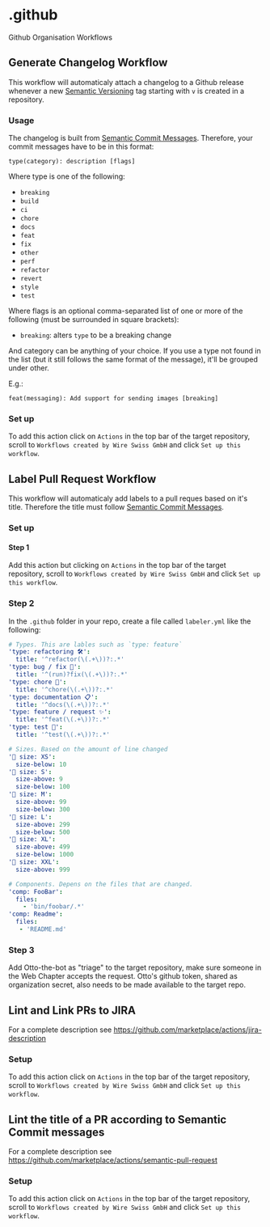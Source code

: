 # .github
Github Organisation Workflows

## Generate Changelog Workflow

This workflow will automaticaly attach a changelog to a Github release whenever a new [Semantic Versioning](https://semver.org) tag starting with `v` is created in a repository.

### Usage 

The changelog is built from [Semantic Commit Messages](https://sparkbox.com/foundry/semantic_commit_messages).
Therefore, your commit messages have to be in this format:

```
type(category): description [flags]
```

Where type is one of the following:

- `breaking`
- `build`
- `ci`
- `chore`
- `docs`
- `feat`
- `fix`
- `other`
- `perf`
- `refactor`
- `revert`
- `style`
- `test`

Where flags is an optional comma-separated list of one or more of the following (must be surrounded in square brackets):

- `breaking`: alters `type` to be a breaking change

And category can be anything of your choice. If you use a type not found in the list (but it still follows the same format of the message), it'll be grouped under other.

E.g.:

`feat(messaging): Add support for sending images [breaking]`


### Set up

To add this action click on `Actions` in the top bar of the target repository, scroll to `Workflows created by Wire Swiss GmbH` and click `Set up this workflow`.

## Label Pull Request Workflow

This workflow will automaticaly add labels to a pull reques based on it's title. Therefore the title must follow [Semantic Commit Messages](https://sparkbox.com/foundry/semantic_commit_messages).

### Set up

#### Step 1

Add this action but clicking on `Actions` in the top bar of the target repository, scroll to `Workflows created by Wire Swiss GmbH` and click `Set up this workflow`.

### Step 2

In the `.github` folder in your repo, create a file called `labeler.yml` like the following:

```yml
# Types. This are lables such as `type: feature` 
'type: refactoring 🛠':
  title: '^refactor(\(.+\))?:.*'
'type: bug / fix 🐞':
  title: '^(run)?fix(\(.+\))?:.*'
'type: chore 🧹':
  title: '^chore(\(.+\))?:.*'
'type: documentation 📋':
  title: '^docs(\(.+\))?:.*'
'type: feature / request ✨':
  title: '^feat(\(.+\))?:.*'
'type: test 👷':
  title: '^test(\(.+\))?:.*'

# Sizes. Based on the amount of line changed
'👕 size: XS':
  size-below: 10
'👕 size: S':
  size-above: 9
  size-below: 100
'👕 size: M':
  size-above: 99
  size-below: 300
'👕 size: L':
  size-above: 299
  size-below: 500
'👕 size: XL':
  size-above: 499
  size-below: 1000
'👕 size: XXL':
  size-above: 999

# Components. Depens on the files that are changed.
'comp: FooBar':
  files:
    - 'bin/foobar/.*'
'comp: Readme':
  files:
   - 'README.md'
```

### Step 3

Add Otto-the-bot as "triage" to the target repository, make sure someone in the Web Chapter accepts the request.
Otto's github token, shared as organization secret, also needs to be made available to the target repo.

## Lint and Link PRs to JIRA

For a complete description see https://github.com/marketplace/actions/jira-description

### Setup

To add this action click on `Actions` in the top bar of the target repository, scroll to `Workflows created by Wire Swiss GmbH` and click `Set up this workflow`.

## Lint the title of a PR according to Semantic Commit messages

For a complete description see https://github.com/marketplace/actions/semantic-pull-request

### Setup

To add this action click on `Actions` in the top bar of the target repository, scroll to `Workflows created by Wire Swiss GmbH` and click `Set up this workflow`.






